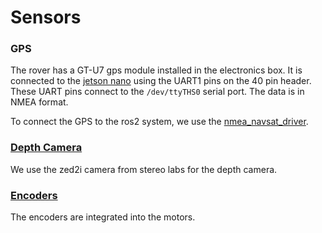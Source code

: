 # Sensors

### GPS

The rover has a GT-U7 gps module installed in the electronics box. It is connected to the [jetson nano](./jetson.md) using the UART1 pins on the 40 pin header. These UART pins connect to the `/dev/ttyTHS0` serial port. The data is in NMEA format.

To connect the GPS to the ros2 system, we use the [nmea_navsat_driver](https://github.com/ros-drivers/nmea_navsat_driver/tree/ros2).
### [Depth Camera](./depth_camera.md#sensors)

We use the zed2i camera from stereo labs for the depth camera.

### [Encoders](./motors.md#encoder)

The encoders are integrated into the motors. 